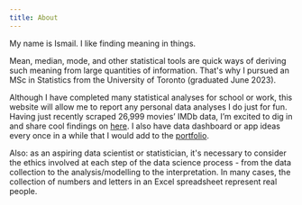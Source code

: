 ```yaml
---
title: About
---
```


My name is Ismail. I like finding meaning in things. 

Mean, median, mode, and other statistical tools are quick ways of deriving such meaning from large quantities of information. 
That's why I pursued an MSc in Statistics from the University of Toronto (graduated June 2023).

Although I have completed many statistical analyses for school or work, this website will allow me to report any personal data analyses I do just for fun.  
Having just recently scraped 26,999 movies’ IMDb data, I’m excited to dig in and share cool findings on [here](/blog/). I also have data dashboard or app ideas every once in a while that I would add to the [portfolio](/portfolio/).

Also: as an aspiring data scientist or statistician, it's necessary to consider the ethics involved at each step of the data science process - from the data collection to the analysis/modelling to the interpretation. In many cases, the collection of numbers and letters in an Excel spreadsheet represent real people.